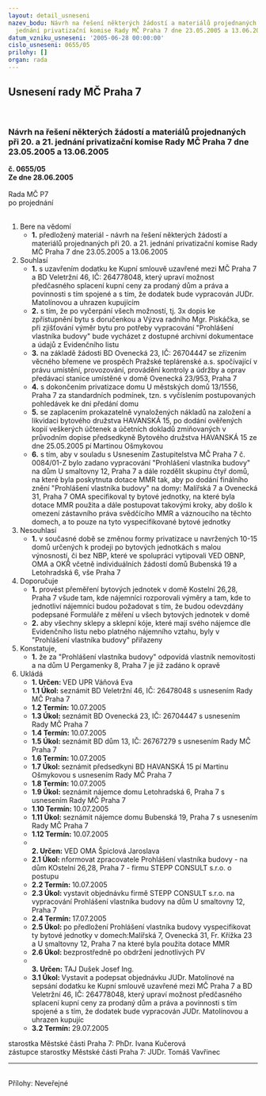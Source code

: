 ```yaml
---
layout: detail_usneseni
nazev_bodu: Návrh na řešení některých žádostí a materiálů projednaných při 20. a 21.
  jednání privatizační komise Rady MČ Praha 7 dne 23.05.2005 a 13.06.2005
datum_vzniku_usneseni: '2005-06-28 00:00:00'
cislo_usneseni: 0655/05
prilohy: []
organ: rada
---
```

<div id="ucUsn_pList" class="usn">
	<span><h2>Usnesení rady MČ Praha 7 </h2>
<br></span><div class="standBody">
<span><h3>Návrh na řešení některých žádostí a materiálů projednaných při 20. a 21. jednání privatizační komise Rady MČ Praha 7 dne 23.05.2005 a 13.06.2005</h3></span><div class="center">
		<strong>č. 0655/05</strong><br>
	</div>
<div class="center">
		<strong>Ze dne 28.06.2005</strong><br><br>
	</div>Rada MČ P7<br> po projednání<br><br><ol>
<li>Bere na vědomí<ul><li>
<strong>1.</strong> předložený materiál - návrh na řešení některých žádostí a materiálů projednaných při 20. a 21. jednání privatizační komise Rady MČ Praha 7 dne 23.05.2005 a 13.06.2005</li></ul>
</li>
<li>Souhlasí<ul>
<li>
<strong>1.</strong> s uzavřením dodatku ke Kupní smlouvě uzavřené mezi MČ Praha 7 a BD Veletržní 46, IČ: 264778048, který upraví možnost předčasného splacení kupní ceny za prodaný dům a práva a povinnosti s tím spojené a s tím, že dodatek bude vypracován JUDr. Matolínovou a uhrazen kupujícím</li>
<li>
<strong>2.</strong> s tím, že po vyčerpání všech možností, tj. 3x dopis ke zpřístupnění bytu s doručenkou a Výzva radního Mgr. Piskáčka, se při zjišťování výměr bytu pro potřeby vypracování "Prohlášení vlastníka budovy" bude vycházet z dostupné archivní dokumentace a údajů z Evidenčního listu</li>
<li>
<strong>3.</strong> na základě žádosti BD Ovenecká 23, IČ: 26704447 se zřízením věcného břemene ve prospěch Pražské teplárenské a.s. spočívající v právu umístění, provozování, provádění kontroly a údržby a oprav předávací stanice umístěné v domě Ovenecká 23/953, Praha 7 </li>
<li>
<strong>4.</strong> s dokončením privatizace domu U městských domů 13/1556, Praha 7 za standardních podmínek, tzn. s vyčíslením postupovaných pohledávek ke dni předání domu </li>
<li>
<strong>5.</strong> se zaplacením prokazatelně vynaložených nákladů na založení a likvidaci bytového družstva HAVANSKÁ 15,  po dodání ověřených kopií veškerých účtenek a účetních dokladů zmiňovaných v průvodním dopise předsedkyně Bytového družstva HAVANSKÁ 15 ze dne 25.05.2005 pí Martinou Ošmykovou</li>
<li>
<strong>6.</strong> s tím, aby v souladu s Usnesením Zastupitelstva MČ Praha 7 č. 0084/01-Z bylo zadano vypracování "Prohlášení vlastníka budovy" na dům U smaltovny 12, Praha 7 a dále rozdělit skupinu čtyř domů, na které byla poskytnuta dotace MMR tak, aby po dodání finálního znění "Prohlášení vlastníka budovy"  na domy: Malířská 7 a Ovenecká 31, Praha 7 OMA specifikoval ty bytové jednotky, na které byla dotace MMR použita a dále postupovat takovými kroky, aby došlo k omezení zástavního práva svědčícího MMR a váznoucího na těchto domech, a to pouze na tyto vyspecifikované bytové jednotky </li>
</ul>
</li>
<li>Nesouhlasí<ul><li>
<strong>1.</strong> v současné době se změnou formy privatizace u navržených 10-15 domů určených k prodeji po bytových jednotkách s malou výnosností, či bez NBP, které ve spolupráci vytipovali VED OBNP, OMA a OKŘ včetně individuálních žádostí domů Bubenská 19 a Letohradská 6, vše Praha 7 </li></ul>
</li>
<li>Doporučuje<ul>
<li>
<strong>1.</strong> provést přeměření bytových jednotek v domě Kostelní 26,28, Praha 7 všude tam, kde nájemníci rozporovali výměry a tam, kde to jednotliví nájemníci budou požadovat s tím, že budou odevzdány podepsané Formuláře z měření u všech bytových jednotek v domě</li>
<li>
<strong>2.</strong> aby všechny sklepy a sklepní kóje, které  mají svého nájemce dle Evidenčního listu nebo platného nájemního vztahu, byly v "Prohlášení vlastníka budovy" přiřazeny</li>
</ul>
</li>
<li>Konstatuje,<ul><li>
<strong>1.</strong> že za "Prohlášení vlastníka budovy" odpovídá vlastník nemovitosti a na dům U Pergamenky 8, Praha 7 je již zadáno k opravě</li></ul>
</li>
<li>Ukládá<ul>
<li>
<strong>1. Určen: </strong>VED UPR Váňová Eva</li>
<li>
<strong>1.1 Úkol: </strong>seznámit BD Veletržní 46, IČ: 26478048 s usnesením Rady MČ Praha 7</li>
<li>
<strong>1.2 Termín: </strong>10.07.2005</li>
<li>
<strong>1.3 Úkol: </strong>seznámit BD Ovenecká 23, IČ: 26704447 s usnesením Rady MČ Praha 7</li>
<li>
<strong>1.4 Termín: </strong>10.07.2005</li>
<li>
<strong>1.5 Úkol: </strong>seznámit BD dům 13, IČ: 26767279 s usnesením Rady MČ Praha 7</li>
<li>
<strong>1.6 Termín: </strong>10.07.2005</li>
<li>
<strong>1.7 Úkol: </strong>seznámit předsedkyni BD HAVANSKÁ 15 pí Martinu Ošmykovou s usnesením Rady MČ Praha 7</li>
<li>
<strong>1.8 Termín: </strong>10.07.2005</li>
<li>
<strong>1.9 Úkol: </strong>seznámit nájemce domu Letohradská  6, Praha 7 s usnesením Rady MČ Praha 7</li>
<li>
<strong>1.10 Termín: </strong>10.07.2005</li>
<li>
<strong>1.11 Úkol: </strong>seznámit nájemce domu Bubenská 19, Praha 7 s usnesením Rady MČ Praha 7</li>
<li>
<strong>1.12 Termín: </strong>10.07.2005</li>
<li>
<strong><br>2. Určen: </strong>VED OMA Špiclová Jaroslava</li>
<li>
<strong>2.1 Úkol: </strong>nformovat zpracovatele Prohlášení vlastníka budovy - na dům KOstelní 26,28, Praha 7 -  firmu STEPP CONSULT s.r.o. o postupu </li>
<li>
<strong>2.2 Termín: </strong>10.07.2005</li>
<li>
<strong>2.3 Úkol: </strong>vystavit objednávku firmě STEPP CONSULT s.r.o. na vypracování Prohlášení vlastníka budovy na dům U smaltovny 12, Praha 7</li>
<li>
<strong>2.4 Termín: </strong>17.07.2005</li>
<li>
<strong>2.5 Úkol: </strong>po předložení Prohlášení vlastníka budovy vyspecifikovat ty bytové jednotky v domech:Malířská 7, Ovenecká 31, Fr. Křížka 23 a U smaltovny 12, Praha 7 na které byla použita dotace MMR</li>
<li>
<strong>2.6 Úkol: </strong>bezprostředně po obdržení jednotlivých PV </li>
<li>
<strong><br>3. Určen: </strong>TAJ Dušek Josef Ing.</li>
<li>
<strong>3.1 Úkol: </strong>Vystavit a podepsat objednávku JUDr. Matolínové na sepsání dodatku ke Kupní smlouvě uzavřené mezi MČ Praha 7 a BD Veletržní 46, IČ: 264778048, který upraví možnost předčasného splacení kupní ceny za prodaný dům a práva a povinnosti s tím spojené a s tím, že dodatek bude vypracován JUDr. Matolínovou a uhrazen kupujíc </li>
<li>
<strong>3.2 Termín: </strong>29.07.2005</li>
</ul>
</li>
</ol>starostka Městské části Praha 7: PhDr. Ivana Kučerová<br>zástupce starostky Městské části Praha 7: JUDr. Tomáš Vavřinec <hr>
<br>Přílohy: Neveřejné</div>
</div>